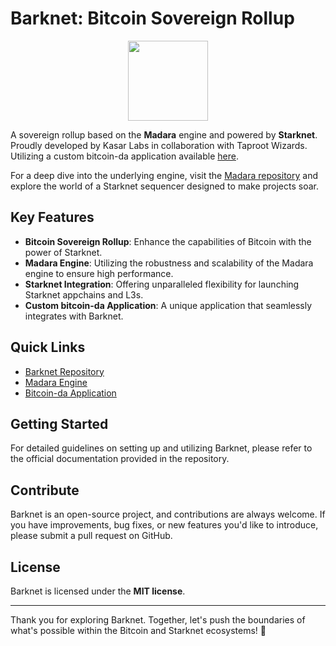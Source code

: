 # Barknet: Bitcoin Sovereign Rollup

<div align="center">
    <img src="https://kasar.io/_next/image?url=%2F_next%2Fstatic%2Fmedia%2FkasarLogo.0513044c.png&w=640&q=75" height="128">
</div>

A sovereign rollup based on the **Madara** engine and powered by **Starknet**. Proudly developed by Kasar Labs in collaboration with Taproot Wizards. Utilizing a custom bitcoin-da application available [here](https://github.com/KasarLabs/bitcoin-da).

For a deep dive into the underlying engine, visit the [Madara repository](https://github.com/keep-starknet-strange/madara) and explore the world of a Starknet sequencer designed to make projects soar.

## Key Features

- **Bitcoin Sovereign Rollup**: Enhance the capabilities of Bitcoin with the power of Starknet.
- **Madara Engine**: Utilizing the robustness and scalability of the Madara engine to ensure high performance.
- **Starknet Integration**: Offering unparalleled flexibility for launching Starknet appchains and L3s.
- **Custom bitcoin-da Application**: A unique application that seamlessly integrates with Barknet.

## Quick Links

- [Barknet Repository](https://github.com/KasarLabs/barknet)
- [Madara Engine](https://github.com/keep-starknet-strange/madara)
- [Bitcoin-da Application](https://github.com/KasarLabs/bitcoin-da)

## Getting Started

For detailed guidelines on setting up and utilizing Barknet, please refer to the official documentation provided in the repository.

## Contribute

Barknet is an open-source project, and contributions are always welcome. If you have improvements, bug fixes, or new features you'd like to introduce, please submit a pull request on GitHub.

## License

Barknet is licensed under the **MIT license**.

---

Thank you for exploring Barknet. Together, let's push the boundaries of what's possible within the Bitcoin and Starknet ecosystems! 🚀